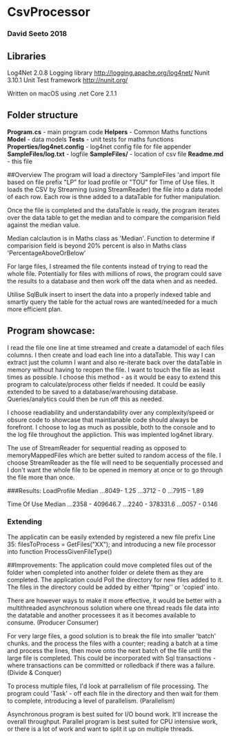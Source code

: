 # CsvProcessor
### David Seeto 2018

## Libraries
Log4Net 2.0.8 Logging library http://logging.apache.org/log4net/
Nunit 3.10.1 Unit Test framework http://nunit.org/

Written on macOS using .net Core 2.1.1

## Folder structure
**Program.cs** - main program code
**Helpers** - Common Maths functions
**Model** - data models
**Tests** - unit tests for maths functions
**Properties/log4net.config** - log4net config file for file appender
**SampleFiles/log.txt** - logfile
**SampleFiles/** - location of csv file
**Readme.md** - this file



##Overview
The program will load a directory 'SampleFiles 'and import file based on file prefix "LP" for load profile or  "TOU" for Time of Use files.
It loads the CSV by Streaming (using StreamReader) the file into a data model of each row.
Each row is thne added to a dataTable for futher manipulation.

Once the file is completed and the dataTable is ready, the program iterates over the data table to get the median and to compare
the comparision field against the median value.

Median calclaution is in Maths class as 'Median'.
Function to determine if comparision field is beyond 20% percent is also in Maths class 'PercentageAboveOrBelow' 

For large files, I streamed the file contents instead of trying to read the whole file.
Potentially for files with millions of rows, the program could save the results to a database and then work off the data when and as needed.

Utilise SqlBulk insert to insert the data into a properly indexed table and smartly query the table for the actual rows are wanted/needed for a much more efficient plan.


## Program showcase:
I read the file one line at time streamed and create a datamodel of each files columns.
I then create and load each line into a dataTable. This way I can extract just the column I want and also re-iterate back over the dataTable in memory without 
having to reopen the file. I want to touch the file as least times as possible.
I choose this method - as it would be easy to extend this program to calculate/process other fields if needed. 
It could be easily extended to be saved to a database/warehousing database. Queries/analytics could then be run off this as needed.

I choose readiability and understandability over any complexity/speed or obsure code to showcase that maintianable code should always be forefront.
I choose to log as much as possible, both to the console and to the log file throughout the appliction. This was implented log4net library.

The use of StreamReader for sequential reading as opposed to memoryMappedFiles which are better suited to random access of the file.
I choose StreamReader as the file will need to be sequentially processed and I don't want the whole file to be opened in memory at once or to go through the file more than once.

###Results:
LoadProfile Median
...8049- 1.25
...3712 - 0
...7915 - 1.89


Time Of Use Median
...2358 - 409646.7
...2240 - 378331.6
...0057 - 0.146

### Extending
The applicatin can be easily extended by registered a new file prefix
Line 35:  filesToProcess = GetFiles("XX");
and introducing a new file processor into function ProcessGivenFileType()  

##Improvements:
The application could move completed files out of the folder when completed into another folder or delete them as they are completed.
The application could Poll the directory for new files added to it. The files in the directory could be added by either 'ftping'' or 'copied' into.

There are however ways to make it more effective, it would be better with a multithreaded asynchronous solution where 
one thread reads file data into the datatable and another processees it as it becomes available to consume. 
(Producer Consumer)

For very large files, a good solution is to break the file into smaller 'batch' chunks. and the process the files with a counter;
reading a batch at a time and process the lines, then move onto the next batch of the file until the large file is completed.
This could be incorporated with Sql transactions - where transactions can be committed or rolledback if there was a failure.
(Divide & Conquer)

To process multiple files, I'd look at parrallelism of file processing.
The program could 'Task' - off each file in the directory and then wait for them to complete, introducing a level of parallelism.
(Parallelism)

Asynchronous program is best suited for I/O bound work. It'll increase the overall throughput.
Parallel program is best suited for CPU intensive work, or there is a lot of work and want to split it up on multiple threads.








